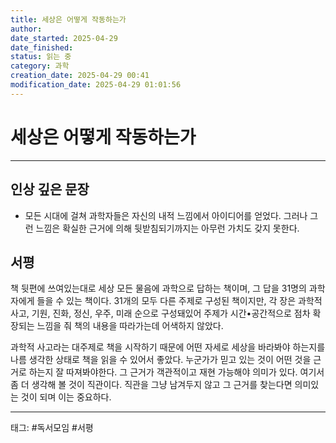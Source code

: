```yaml
---
title: 세상은 어떻게 작동하는가
author: 
date_started: 2025-04-29
date_finished: 
status: 읽는 중
category: 과학
creation_date: 2025-04-29 00:41
modification_date: 2025-04-29 01:01:56
---
```


# 세상은 어떻게 작동하는가

---

## 인상 깊은 문장

- 모든 시대에 걸쳐 과학자들은 자신의 내적 느낌에서 아이디어를 얻었다. 그러나 그런 느낌은 확실한 근거에 의해 뒷받침되기까지는 아무런 가치도 갖지 못한다.
## 서평
책 뒷편에 쓰여있는대로 세상 모든 물음에 과학으로 답하는 책이며, 그 답을 31명의 과학자에게 들을 수 있는 책이다. 31개의 모두 다른 주제로 구성된 책이지만, 각 장은 과학적 사고, 기원, 진화, 정신, 우주, 미래 순으로 구성돼있어 주제가 시간•공간적으로 점차 확장되는 느낌을 줘 책의 내용을 따라가는데 어색하지 않았다.

과학적 사고라는 대주제로 책을 시작하기 때문에 어떤 자세로 세상을 바라봐야 하는지를 나름 생각한 상태로 책을 읽을 수 있어서 좋았다. 누군가가 믿고 있는 것이 어떤 것을 근거로 하는지 잘 따져봐야한다. 그 근거가 객관적이고 재현 가능해야 의미가 있다. 여기서 좀 더 생각해 볼 것이 직관이다. 직관을 그냥 남겨두지 않고 그 근거를 찾는다면 의미있는 것이 되며 이는 중요하다. 

---
태그: #독서모임 #서평